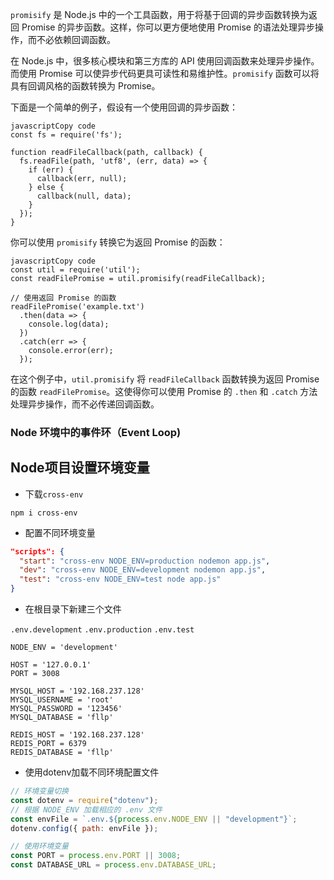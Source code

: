 `promisify` 是 Node.js 中的一个工具函数，用于将基于回调的异步函数转换为返回 Promise 的异步函数。这样，你可以更方便地使用 Promise 的语法处理异步操作，而不必依赖回调函数。

在 Node.js 中，很多核心模块和第三方库的 API 使用回调函数来处理异步操作。而使用 Promise 可以使异步代码更具可读性和易维护性。`promisify` 函数可以将具有回调风格的函数转换为 Promise。

下面是一个简单的例子，假设有一个使用回调的异步函数：

```
javascriptCopy code
const fs = require('fs');

function readFileCallback(path, callback) {
  fs.readFile(path, 'utf8', (err, data) => {
    if (err) {
      callback(err, null);
    } else {
      callback(null, data);
    }
  });
}

```

你可以使用 `promisify` 转换它为返回 Promise 的函数：

```
javascriptCopy code
const util = require('util');
const readFilePromise = util.promisify(readFileCallback);

// 使用返回 Promise 的函数
readFilePromise('example.txt')
  .then(data => {
    console.log(data);
  })
  .catch(err => {
    console.error(err);
  });

```

在这个例子中，`util.promisify` 将 `readFileCallback` 函数转换为返回 Promise 的函数 `readFilePromise`。这使得你可以使用 Promise 的 `.then` 和 `.catch` 方法处理异步操作，而不必传递回调函数。



### Node 环境中的事件环（Event Loop)





## Node项目设置环境变量

- 下载`cross-env`

```shell
npm i cross-env
```

- 配置不同环境变量

```json
"scripts": {
  "start": "cross-env NODE_ENV=production nodemon app.js",
  "dev": "cross-env NODE_ENV=development nodemon app.js",
  "test": "cross-env NODE_ENV=test node app.js"
}
```

- 在根目录下新建三个文件

`.env.development` `.env.production` `.env.test`

```
NODE_ENV = 'development'

HOST = '127.0.0.1'
PORT = 3008

MYSQL_HOST = '192.168.237.128'
MYSQL_USERNAME = 'root'
MYSQL_PASSWORD = '123456'
MYSQL_DATABASE = 'fllp'

REDIS_HOST = '192.168.237.128'
REDIS_PORT = 6379
REDIS_DATABASE = 'fllp'
```

- 使用dotenv加载不同环境配置文件

```javascript
// 环境变量切换
const dotenv = require("dotenv");
// 根据 NODE_ENV 加载相应的 .env 文件
const envFile = `.env.${process.env.NODE_ENV || "development"}`;
dotenv.config({ path: envFile });

// 使用环境变量
const PORT = process.env.PORT || 3008;
const DATABASE_URL = process.env.DATABASE_URL;

```


